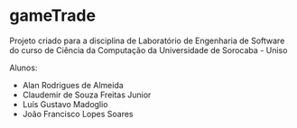 # gameTrade

Projeto criado para a disciplina de Laboratório de Engenharia de Software do curso de Ciência da Computação da Universidade de Sorocaba - Uniso

Alunos:

* Alan Rodrigues de Almeida
* Claudemir de Souza Freitas Junior
* Luís Gustavo Madoglio
* João Francisco Lopes Soares
